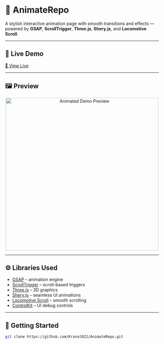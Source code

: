 # 🎨 AnimateRepo

A stylish interactive animation page with smooth transitions and effects — powered by **GSAP**, **ScrollTrigger**, **Three.js**, **Shery.js**, and **Locomotive Scroll**.

---

## 🔗 Live Demo  
[🚀 View Live](https://krunal022.github.io/AnimateRepo/)

---

## 🖼️ Preview  
<p align="center">
  <img src="https://github.com/user-attachments/assets/03a8f7f5-3cd0-4df6-b577-0a11a6668bca" alt="Animated Demo Preview" width="500" />
</p>

---

## ⚙️ Libraries Used

- [GSAP](https://greensock.com/gsap/) – animation engine  
- [ScrollTrigger](https://greensock.com/scrolltrigger/) – scroll-based triggers  
- [Three.js](https://threejs.org/) – 3D graphics  
- [Shery.js](https://github.com/niklausgerber/sheryjs) – seamless UI animations  
- [Locomotive Scroll](https://locomotivemtl.github.io/locomotive-scroll/) – smooth scrolling  
- [ControlKit](https://github.com/automat/controlkit.js) – UI debug controls

---

## 🚀 Getting Started

```bash
git clone https://github.com/Krunal022/AnimateRepo.git

